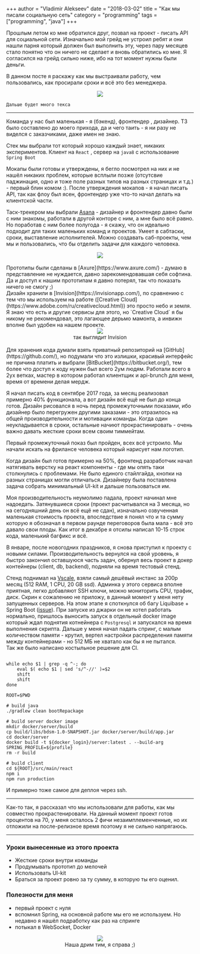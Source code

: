 +++
author = "Vladimir Alekseev"
date = "2018-03-02"
title = "Как мы писали социальную сеть"
category = "programming"
tags = ["programming", "java"]
+++
<p>Прошлым летом ко мне обратился друг, позвал на проект - писать API для социальной сети. Изначально мой грейд не устроил ребят и они нашли парня который должен был выполнить эту, через пару месяцев стало понятно что он ничего не сделает и вновь обратились ко мне. Я согласился на грейд сильно ниже, ибо на тот момент нужны были деньги.</p>
<p> В данном посте я раскажу как мы выстраивали работу, чем пользовались, как просирали сроки и всё это без менеджера. 
<center><img class="post-img" src="/posts/os/index.png"></center>
</p>

`Дальше будет много текса`

<hr/>
<p> Команда у нас был маленькая - я (бэкенд), фронтендер , дизайнер. ТЗ было составлено до моего прихода, да и чего таить - я ни разу не виделся с заказчиками, даже имен не знаю.</p>

Стек мы выбрали тот который хорошо каждый знает, никаких экспериментов. Клиент на `React` , сервер на `java8` с использование `Spring Boot` 

<p> Мокапы были готовы и утверждены, я бегло посмотрел на них и не нашёл никаких проблем, которые всплыли позже (отсутсвие паджинация, одно и тоже поле разных типов на разных страницах и т.д.) - первый блин комом :). После утверждения мокапов - я начал писать API, так как флоу был ясен, фронтендер уже что-то начал делать на клиентской части.</p>

Таск-трекером мы выбрали [Asana](https://asana.com/) - дизайнер и фронтендер давно были с ним знакомы, работали в другой конторе с ним, а мне было всё равно. Но поработав с ним более полугода - я скажу, что он идеально подходит для таких маленьких команд и проектов. Умеет в сабтаски, сроки, выставление исполнителей. Можно создавать саб-проекты, чем мы и пользовались, что бы отделить задачи для каждого человека.
<center><img class="post-img" src="/posts/os/asana.png"></center>
<br/>
Прототипы были сделаны в [Axure](https://www.axure.com/) - думаю в представление не нуждается, давно зарекомендовавшая себя софтина. Да и доступ к нашим прототипам я давно потерял, так что показать ничего не смогу ;)
<br/>
Дизайн хранили в [Invision](https://invisionapp.com/), по сравнению с тем что мы используем на работе ([Creative Cloud](https://www.adobe.com/ru/creativecloud.html)) это просто небо и земля. Я знаю что есть и другие сервисы для этого, но `Creative Cloud` я бы никому не рекомендовал, это лагающее дерьмо мамонта, а инвижн вполне был удобен на нашем проекте.
<center><img class="post-img" src="/posts/os/invision.png"></center>
<center>так выглядит Invision</center>
<br/>
Для хранения кода думали взять приватный репозиторий на [GitHub](https://github.com/), но подумали что это излишки, красивый интерфейс не причина платить и выбрали [BitBucket](https://bitbucket.org/), тем более что доступ к коду нужен был всего 2ум людям.
Работали всего в 2ух ветках, мастер в котором работал клиентщик и api-brunch для меня, время от времени делая мердж.
<p> Я начал писать код в сентябре 2017 года, за месяц реализовал примерно 40% функционала, а вот дизайн всё ещё не был до конца готов. Дизайн рисовался в ночь перед промежуточными показами, ибо дизайнер было перегружен другими заказами - это отразилось на общей производительности и мотивации команды. Когда один неукладывается в сроки, остальные начиют прокрастинировать - очень важно давать жесткие сроки всем своим тиммейтам. </p>
<p> Первый промежуточный показ был пройден, всех всё устроило. Мы начали искать на фрилансе человека который нарисует нам логотип. </p>
<p> Когда дизайн был готов примерно на 50%, фронтенд разработчик начал натягивать верстку на реакт компоненты - где мы опять таки столкнулись с проблемами. Не было единого стайлгайда, кнопки на разных страницах могли отличаться. Дизайнеру была поставлена задача собрать минимальный UI-kit и дальше пользоваться им. </p>
<p> Моя производительность неумолимо падала, проект начинал мне надоедать. Затянувшиеся сроки (проект расчитывался на 3 месяца, но на сегодняшний день он всё ещё не сдан), изначально озвученная маленькая стоимость проекта, впоследствие я понял что и та сумму которую я обозначал в первом раунде переговоров была мала - всё это давало свои плоды. Как итог в декабре я отсилы написал 10-15 строк кода, маленький багфикс и всё.</p>
<p> В январе, после новогодних праздников, я снова приступил к проекту с новыми силами. Производительность вернулся на свой уровень, я быстро закончил оставшуюся часть задач, обернул весь проект в докер контейнеры (client, db, backend), подняли на время тестовый стенд. </p>

Стенд поднимал на [Vscale](https://vscale.io/), взяли самый дешёвый инстанс за 200р месяц (512 RAM, 1 CPU, 20 GB ssd). Админка у этого сервиса вполне приятная, легко добавляют SSH ключи, можно мониторить CPU, трафик, диск. Скрин к сожалению не приложу, в данный момент у меня нету запущенных серверов. На этом этапе я споткнулся об багу Liquibase + Spring Boot ([issue](https://liquibase.jira.com/browse/CORE-2863)). При запуске из джарки он не хотел работать нормально, пришлось выносить запуск в отдельный docker image который ждал поднятия котнейнера с `Postgresql` и запускался на время выполнения скрипта. Дальше у меня начал падать спринг, с малым количеством памяти - крутил, вертел настройки распределения памяти между контейнерами - но 512 МБ не хватало как бы я не пытался.
<br/>
Так же было написано костыльное решение для CI.
```#!/bin/sh

while echo $1 | grep -q ^-; do
    eval $( echo $1 | sed 's/^-//' )=$2
    shift
    shift
done

ROOT=$PWD

# build java
./gradlew clean bootRepackage

# build server docker image
mkdir docker/server/build
cp build/libs/bdsm-1.0-SNAPSHOT.jar docker/server/build/app.jar
cd docker/server
docker build -t ${docker_login}/server:latest . --build-arg SPRING_PROFILE=${profile}
rm -r build

# build client
cd ${ROOT}/src/main/react
npm i
npm run production
```
И примерно тоже самое для деплоя через ssh.

<hr/>
Как-то так, я рассказал что мы использовали для работы, как мы совместно прокрастенировали. На данный момент проект готов процентов на 70, у меня осталось 2 фичи незаимплеменченные, но их отложили на после-релизное время поэтому я не сильно напрягаюсь.
<hr/>

### Уроки вынесенные из этого проекта

- Жесткие сроки внутри команды
- Продумывать прототип до мелочей
- Использовать UI-kit
- Браться за проект ровно за ту сумму, в которую ты его оценил.

### Полезности для меня

- первый проект с нуля
- вспомнил Spring, на основной работе мы его не используем. Но недавно я нашёл подработку как раз на спринге
- потыкал в WebSocket, Docker

<center><img src="/posts/os/dream-team.png"></center>
<center>Наша дрим тим, я справа ;)</center>